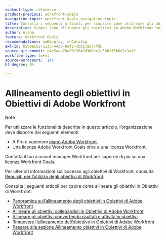 ```yaml
---
content-type: reference
product-previous: workfront-goals
navigation-topic: workfront-goals-navigation-topic
title: Consulta i seguenti articoli per scoprire come allineare gli obiettivi in Obiettivi di Workfront.
description: Scopri come allineare gli obiettivi in Adobe Workfront nei seguenti articoli.
author: Alina
feature: Workfront Goals
recommendations: noDisplay, noCatalog
exl-id: b5b0e5b2-1133-443b-8ef1-cbb1ca377fd6
source-git-commit: c4e5aea70a8013643d3d9ce1c588ff560d2c3afd
workflow-type: tm+mt
source-wordcount: '145'
ht-degree: 0%

---
```


# Allineamento degli obiettivi in Obiettivi di Adobe Workfront

>[!NOTE]
>
>Per utilizzare le funzionalità descritte in questo articolo, l’organizzazione deve disporre dei seguenti elementi:
>
>* A Pro o superiore [piano Adobe Workfront](https://www.workfront.com/plans).
>* Una licenza Adobe Workfront Goals oltre a una licenza Workfront.
>
>Contatta il tuo account manager Workfront per saperne di più su una licenza Workfront Goals.

Per ulteriori informazioni sull’accesso agli obiettivi di Workfront, consulta [Requisiti per l’utilizzo degli obiettivi di Workfront](../../workfront-goals/goal-management/access-needed-for-wf-goals.md).

<!--drafted for P&P new model: the note at the top will need to be replaced with this:    
    
Your organization must have the following to use the functionality described in this article:    
    
* For the legacy plan and license structure:     
    
  * A Pro or higher [Adobe Workfront plan](https://www.workfront.com/plans).     
  * An Adobe Workfront Goals license in addition to a Workfront license.    
    
* For the current plan and license structure:    
    
  * An Ultimate plan     
        
    Or    
        
    An additional license for Adobe Workfront Goals for the Prime or Select Adobe Workfront plans. <is there a link we can add here for the plans and what they contain?!>    
    
Contact your Workfront account manager to learn about a Workfront Goals license.    
    
For additional information about access to Workfront Goals, see [Requirements to use Workfront Goals](../workfront-goals/goal-management/access-needed-for-wf-goals.md).    
-->

Consulta i seguenti articoli per capire come allineare gli obiettivi in Obiettivi di Workfront:

* [Panoramica sull’allineamento degli obiettivi in Obiettivi di Adobe Workfront](../../workfront-goals/goal-alignment/goal-alignment-overview.md)
* [Allineare gli obiettivi collegandoli in Obiettivi di Adobe Workfront](../../workfront-goals/goal-alignment/align-goals-by-connecting-them.md)
* [Allineare gli obiettivi convertendo risultati e attività in obiettivi](../../workfront-goals/goal-alignment/align-goals-by-converting-results-activities.md)
* [Rimuovere l’allineamento dell’obiettivo in Obiettivi di Adobe Workfront](../../workfront-goals/goal-alignment/remove-goal-alignment.md)
* [Passare alla sezione Allineamento obiettivi in Obiettivi di Adobe Workfront](../../workfront-goals/goal-alignment/navigate-goal-alignment-chart.md)

